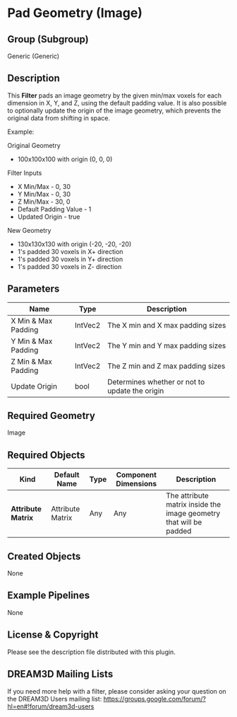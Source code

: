 # Pad Geometry (Image) #


## Group (Subgroup) ##

Generic (Generic)

## Description ##

This **Filter** pads an image geometry by the given min/max voxels for each dimension in X, Y, and Z, using the default padding value.
It is also possible to optionally update the origin of the image geometry, which prevents the original data from shifting in space.

Example:

Original Geometry
- 100x100x100 with origin (0, 0, 0)

Filter Inputs
- X Min/Max - 0, 30
- Y Min/Max - 0, 30
- Z Min/Max - 30, 0
- Default Padding Value - 1
- Updated Origin - true

New Geometry
- 130x130x130 with origin (-20, -20, -20)
- 1's padded 30 voxels in X+ direction
- 1's padded 30 voxels in Y+ direction
- 1's padded 30 voxels in Z- direction

## Parameters ##

| Name | Type | Description |
|------|------|------|
| X Min & Max Padding | IntVec2 | The X min and X max padding sizes |
| Y Min & Max Padding | IntVec2 | The Y min and Y max padding sizes |
| Z Min & Max Padding | IntVec2 | The Z min and Z max padding sizes |
| Update Origin | bool | Determines whether or not to update the origin |

## Required Geometry ##

Image

## Required Objects ##

| Kind | Default Name | Type | Component Dimensions | Description |
|------|--------------|-------------|---------|-----|
| **Attribute Matrix** | Attribute Matrix | Any | Any | The attribute matrix inside the image geometry that will be padded |

## Created Objects ##

None

## Example Pipelines ##

None

## License & Copyright ##

Please see the description file distributed with this plugin.

## DREAM3D Mailing Lists ##

If you need more help with a filter, please consider asking your question on the DREAM3D Users mailing list:
https://groups.google.com/forum/?hl=en#!forum/dream3d-users
